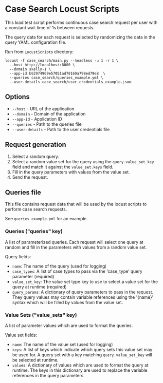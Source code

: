 # Case Search Locust Scripts

This load test script performs continuous case search request per user with a constant wait time of 1s between requests.

The query data for each request is selected by randomizing the data in the query YAML configuration file.

Run from `LocustScripts` directory:

```shell
locust -f case_search/main.py --headless -u 1 -r 1 \
  --host http://localhost:8000 \
  --domain skelly-1 \
  --app-id b62974969e57051ad70160a798ed79e8  \
  --queries case_search/queries_example.yml \
  --user-details case_search/user_credentials_example.json
```

## Options

- `--host` - URL of the application
- `--domain` - Domain of the application
- `--app-id` - Application ID
- `--queries` - Path to the queries file
- `--user-details` - Path to the user credentials file

## Request generation

1. Select a random query.
2. Select a random value set for the query using the `query.value_set_key` field and match it against
   the `value_set.keys` field.
3. Fill in the query parameters with values from the value set.
4. Send the request.

## Queries file

This file contains request data that will be used by the locust scripts to perform case search requests.

See `queries_example.yml` for an example.

### Queries ("queries" key)
A list of parameterized queries. Each request will select one query at random and fill in the
parameters with values from a random value set.

Query fields:
- `name`: The name of the query (used for logging)
- `case_types`: A list of case types to pass via the 'case_type' query parameter (required)
- `value_set_key`: The value set type key to use to select a value set for the query at runtime (required)
- `query_params`: A dictionary of query parameters to pass in the request. They query values may contain
  variable references using the '{name}' syntax which will be filled by values from the value set.

### Value Sets ("value_sets" key)
A list of parameter values which are used to format the queries.

Value set fields:
- `name`: The name of the value set (used for logging)
- `keys`: A list of keys which indicate which query sets this value set may be used for. A query set with
  a key matching `query.value_set_key` will be selected at runtime.
- `values`: A dictionary of values which are used to format the query at runtime. The keys in this dictionary are used
  to replace the variable references in the query parameters.
